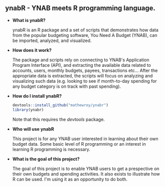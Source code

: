 ## ynabR - YNAB meets R programming language.

* **What is ynabR?** 

  ynabR is an R package and a set of scripts that demonstrates how data from the popular budgeting software, You Need A Budget (YNAB), can be imported, analyzed, and visualized.

* **How does it work?**

  The package and scripts rely on connecting to YNAB's Application Program Interface (API), and extracting the available data related to accounts, users, monthly budgets, payees, transactions etc... After the appropriate data is extracted, the scripts will focus on analyzing and visualizing such data (e.g. looking to see if month-to-day spending for any budget category is on track with past spending).
 
* **How do I install ynabR?**  
  ```r
  devtools::install_github("mathewroy/ynabr")  
  library(ynabr)  
  ```   
  Note that this requires the _devtools_ package.  
  
* **Who will use ynabR**

  This project is for any YNAB user interested in learning about their own budget data. Some basic level of R programming or an interest in learning R programming is necessary.
  
* **What is the goal of this project?**  

  The goal of this project is to enable YNAB users to get a prespective on their own budgets and spending activities. It also exists to illustrate how R can be used. I'm using it as an opportunity to do both.
